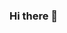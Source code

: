 ### Hi there 👋

<!--
**Melissalopesm/Melissalopesm** is a ✨ _special_ ✨ repository because its `README.md` (this file) appears on your GitHub profile.

Here are some ideas to get you started:

🔭 I’m currently working as freelancer web developer
🌱 I’m currently learning Html, Css, JavaScript..
👯 I’m looking to collaborate on ...
🤔 I’m looking for help with ...
💬 Ask me about ...
📫 How to reach me: melissalopesm@outlook.com
😄 Pronouns: She/Her
⚡ Fun fact: ...
-->
